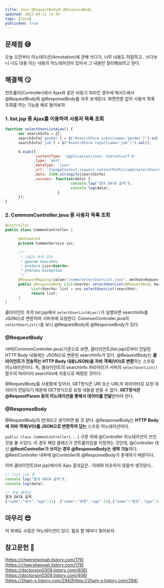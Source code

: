 ```yaml
---
title: Java @RequestBody와 @ResponseBody
updated: 2023-09-21 13:39
tags: [Java]
published: true
---
```


## 문제점 &#128517;
오늘 오전부터 어노테이션(Annotation)에 관해 쓰다가, 너무 내용도 허접하고.. 쓰다보니 나도 대충 아는 내용의 어노테이션이 있어서 그 내용만 정리해보려고 한다.



## 해결책 &#128527;
컨트롤러(Controller)에서 Ajax와 같은 비동기 처리인 경우에 메서드에서 @RequestBody와 @ResponseBody를 자주 보게된다. 화면전환 없이 사용자 목록 조회를 하는 기능을 예로 들어보자.

### 1. list.jsp 중 Ajax를 이용하여 사용자 목록 조회
```javascript
function selectUserListAjax() {
      var searchInfo = {};
      searchInfo['gender'] = $("#searchForm input[name='gender']").val();
      searchInfo['job'] = $("#searchForm input[name='job']").val();

      $.ajax({
              contentType: 'application/json; charset=utf-8'
             ,type: 'post'
             ,dataType: 'json'
             ,url: '${pageContext.request.contextPath}/comm/selectUserList.json'
             ,data: JSON.stringify(searchInfo)
             ,success: function(data) {
                              console.log("결과 DATA 출력");
                              console.log(data);
                        }
      });
}
```

### 2. CommonController.java 중 사용자 목록 조회
```java
@Controller
public class CommonController {

      @Autowired
      private CommonService svc;
      
      /**
       * 사용자 목록 조회
       * @param SearchVo
       * @return List<UserVo>
       * @throws Exception
       */
      @RequestMapping(value="/comm/selectUserList.json", method=RequestMethod.POST, headers="Accept=application/json")
      public @ResponseBody List<UserVo> selectUserList(@RequestBody SearchVo searchVo) throws Exception {
            List<UserVo> list = svc.selectUserList(searchVo);
            return list;
      }
}
```
클라이언트 측의 list.jsp에서 `selectUserListAjax()`가 실행되면 searchInfo를 JSON으로 변환하여 서버측에 요청한다. CommonController.java의 `selectUserList()`을 보니 @RequestBody와 @ResponseBody가 있다.

### @RequestBody
서버(CommonController.java)기준으로 보면, 클라이언트(list.jsp)로부터 전달된 HTTP Body 내용에는 JSON으로 변환된 searchInfo가 있다. @RequestBody는 **클라이언트가 전송하는 HTTP Body 내용(JSON)을 자바 객체(VO)로 변환**하는 스프링 어노테이션이다. 즉, 클라이언트의 searchInfo 파라미터가 서버의 `selectUserList()` 함수의 파라미터 searchVo에 자동으로 매핑된 것이다.

@RequestBody를 사용함에 있어서, GET방식은 URI 또는 URL의 파라미터로 요청 데이터가 전달되기 때문에 GET방식으로 요청 내용을 받을 수 없다. **GET방식은 @RequestParam 등의 어노테이션을 통해서 데이터를 전달**받아야 한다.

### @ResponseBody
@RequestBody의 반대라고 생각하면 될 것 같다. @ResponseBody는 **HTTP Body에 자바 객체(VO)를 JSON으로 변환하여 담는** 스프링 어노테이션이다.

`public class CommonController{...}` 구문 위에 @Controller 어노테이션이 쓰인것을 볼 수있다. 이 경우 해당 클래스가 컨트롤러임을 지칭하는 것인데, @Controller 대신 **@RestController가 쓰이는 경우 @ResponseBody는 생략 가능**하다. @RestController 내부에 @Controller와 @ResponseBody가 존재하기 때문이다.

아마 클라이언트(list.jsp)에서의 Ajax 결과값은.. 아래와 비슷하지 않을까 생각된다.. 
```javascript
// list.jsp 중
console.log("결과 DATA 출력");
console.log(data);

// 콘솔 출력값
결과 DATA 출력
{"name":"광수","age":31} ,{"name":"영철","age":35},{"name":"영호","age":32}
```



## 마무리 &#128526;
이 외에도 수많은 어노테이션이 있다. 필요 할 때마다 찾아보자.



## 참고문헌 &#128221;
[https://cheershennah.tistory.com/179](https://cheershennah.tistory.com/179)   
[https://doctorson0309.tistory.com/406](https://doctorson0309.tistory.com/406)   
[https://2ham-s.tistory.com/294](https://2ham-s.tistory.com/294)